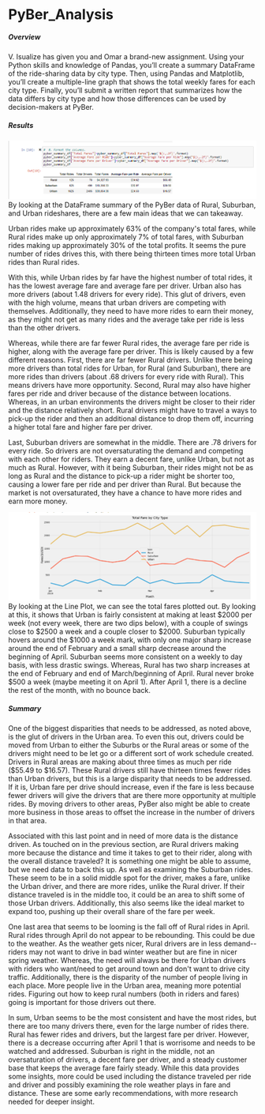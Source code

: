 # PyBer_Analysis

##### **Overview**

V. Isualize has given you and Omar a brand-new assignment. Using your Python skills and knowledge of Pandas, you’ll create a summary DataFrame of the ride-sharing data by city type. Then, using Pandas and Matplotlib, you’ll create a multiple-line graph that shows the total weekly fares for each city type. Finally, you’ll submit a written report that summarizes how the data differs by city type and how those differences can be used by decision-makers at PyBer.

##### Results
![](https://github.com/labinskin/PyBer_Analysis/blob/main/Resources/Summary%20of%20Data.png)
By looking at the DataFrame summary of the PyBer data of Rural, Suburban, and Urban rideshares, there are a few main ideas that we can takeaway.

Urban rides make up approximately 63% of the company's total fares, while Rural rides make up only approximately 7% of total fares, with Suburban rides making up approximately 30% of the total profits. It seems the pure number of rides drives this, with there being thirteen times more total Urban rides than Rural rides.

With this, while Urban rides by far have the highest number of total rides, it has the lowest average fare and average fare per driver. Urban also has more drivers (about 1.48 drivers for every ride). This glut of drivers, even with the high volume, means that urban drivers are competing with themselves. Additionally, they need to have more rides to earn their money, as they might not get as many rides and the average take per ride is less than the other drivers.

Whereas, while there are far fewer Rural rides, the average fare per ride is higher, along with the average fare per driver. This is likely caused by a few different reasons. First, there are far fewer Rural drivers. Unlike there being more drivers than total rides for Urban, for Rural (and Suburban), there are more rides than drivers (about .68 drivers for every ride with Rural). This means drivers have more opportunity. Second, Rural may also have higher fares per ride and driver because of the distance between locations. Whereas, in an urban environments the drivers might be closer to their rider and the distance relatively short. Rural drivers might have to travel a ways to pick-up the rider and then an additional distance to drop them off, incurring a higher total fare and higher fare per driver.

Last, Suburban drivers are somewhat in the middle. There are .78 drivers for every ride. So drivers are not oversaturating the demand and competing with each other for riders. They earn a decent fare, unlike Urban, but not as much as Rural. However, with it being Suburban, their rides might not be as long as Rural and the distance to pick-up a rider might be shorter too, causing a lower fare per ride and per driver than Rural. But because the market is not oversaturated, they have a chance to have more rides and earn more money.

![](https://github.com/labinskin/PyBer_Analysis/blob/main/Resources/Line%20Plot%202.png)
By looking at the Line Plot, we can see the total fares plotted out. By looking at this, it shows that Urban is fairly consistent at making at least $2000 per week (not every week, there are two dips below), with a couple of swings close to $2500 a week and a couple closer to $2000. Suburban typically hovers around the $1000 a week mark, with only one major sharp increase around the end of February and a small sharp decrease around the beginning of April. Suburban seems more consistent on a weekly to day basis, with less drastic swings. Whereas, Rural has two sharp increases at the end of February and end of March/beginning of April. Rural never broke $500 a week (maybe meeting it on April 1). After April 1, there is a decline the rest of the month, with no bounce back.

##### Summary
One of the biggest disparities that needs to be addressed, as noted above, is the glut of drivers in the Urban area. To even this out, drivers could be moved from Urban to either the Suburbs or the Rural areas or some of the drivers might need to be let go or a different sort of work schedule created. Drivers in Rural areas are making about three times as much per ride ($55.49 to $16.57). These Rural drivers still have thirteen times fewer rides than Urban drivers, but this is a large disparity that needs to be addressed. If it is, Urban fare per drive should increase, even if the fare is less because fewer drivers will give the drivers that are there more opportunity at multiple rides. By moving drivers to other areas, PyBer also might be able to create more business in those areas to offset the increase in the number of drivers in that area.

Associated with this last point and in need of more data is the distance driven. As touched on in the previous section, are Rural drivers making more because the distance and time it takes to get to their rider, along with the overall distance traveled? It is something one might be able to assume, but we need data to back this up. As well as examining the Suburban rides. These seem to be in a solid middle spot for the driver, makes a fare, unlike the Urban driver, and there are more rides, unlike the Rural driver. If their distance traveled is in the middle too, it could be an area to shift some of those Urban drivers. Additionally, this also seems like the ideal market to expand too, pushing up their overall share of the fare per week.

One last area that seems to be looming is the fall off of Rural rides in April. Rural rides through April do not appear to be rebounding. This could be due to the weather. As the weather gets nicer, Rural drivers are in less demand--riders may not want to drive in bad winter weather but are fine in nicer spring weather. Whereas, the need will always be there for Urban drivers with riders who want/need to get around town and don't want to drive city traffic. Additionally, there is the disparity of the number of people living in each place. More people live in the Urban area, meaning more potential rides. Figuring out how to keep rural numbers (both in riders and fares) going is important for those drivers out there.

In sum, Urban seems to be the most consistent and have the most rides, but there are too many drivers there, even for the large number of rides there. Rural has fewer rides and drivers, but the largest fare per driver. However, there is a decrease occurring after April 1 that is worrisome and needs to be watched and addressed. Suburban is right in the middle, not an oversaturation of drivers, a decent fare per driver, and a steady customer base that keeps the average fare fairly steady. While this data provides some insights, more could be used including the distance traveled per ride and driver and possibly examining the role weather plays in fare and distance. These are some early recommendations, with more research needed for deeper insight.
